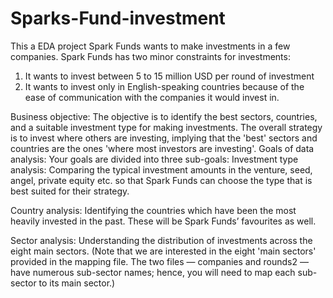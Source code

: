 # Sparks-Fund-investment
This a EDA project
Spark Funds wants to make investments in a few companies.
Spark Funds has two minor constraints for investments:
  1. It wants to invest between 5 to 15 million USD per round of investment
  2. It wants to invest only in English-speaking countries because of the ease of communication with the companies it would invest in.


Business objective: The objective is to identify the best sectors, countries, and a suitable investment type for making investments. The overall strategy is to invest where others are investing, implying that the 'best' sectors and countries are the ones 'where most investors are investing'.
Goals of data analysis: Your goals are divided into three sub-goals:
  Investment type analysis: Comparing the typical investment amounts in the venture, seed, angel, private equity etc. so that Spark Funds can choose the type that is best suited   for their strategy.
  
  Country analysis: Identifying the countries which have been the most heavily invested in the past. These will be Spark Funds’ favourites as well.
  
  Sector analysis: Understanding the distribution of investments across the eight main sectors. (Note that we are interested in the eight 'main sectors' provided in the mapping file. The two files — companies and rounds2 — have numerous sub-sector names; hence, you will need to map each sub-sector to its main sector.)
